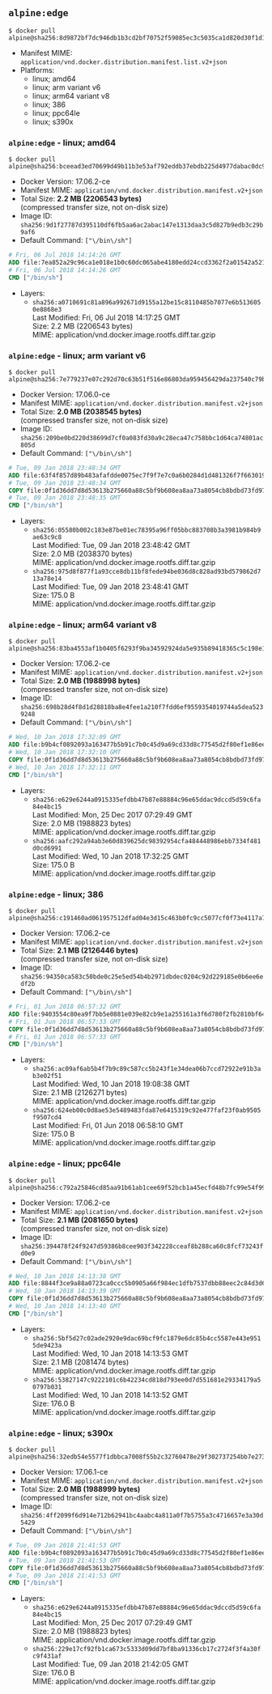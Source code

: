 ## `alpine:edge`

```console
$ docker pull alpine@sha256:8d9872bf7dc946db1b3cd2bf70752f59085ec3c5035ca1d820d30f1d1267d65d
```

-	Manifest MIME: `application/vnd.docker.distribution.manifest.list.v2+json`
-	Platforms:
	-	linux; amd64
	-	linux; arm variant v6
	-	linux; arm64 variant v8
	-	linux; 386
	-	linux; ppc64le
	-	linux; s390x

### `alpine:edge` - linux; amd64

```console
$ docker pull alpine@sha256:bceead3ed70699d49b11b3e53af792eddb37ebdb225d4977dabac0dc95646fb4
```

-	Docker Version: 17.06.2-ce
-	Manifest MIME: `application/vnd.docker.distribution.manifest.v2+json`
-	Total Size: **2.2 MB (2206543 bytes)**  
	(compressed transfer size, not on-disk size)
-	Image ID: `sha256:9d1f27787d395110df6fb5aa6ac2abac147e1313daa3c5d827b9edb3c29b9af6`
-	Default Command: `["\/bin\/sh"]`

```dockerfile
# Fri, 06 Jul 2018 14:14:26 GMT
ADD file:7ea852a29c96ca1e018e1b0c60dc065abe4180edd24ccd3362f2a01542a52131 in / 
# Fri, 06 Jul 2018 14:14:26 GMT
CMD ["/bin/sh"]
```

-	Layers:
	-	`sha256:a0710691c81a896a992671d9155a12be15c8110485b7077e6b5136050e8868e3`  
		Last Modified: Fri, 06 Jul 2018 14:17:25 GMT  
		Size: 2.2 MB (2206543 bytes)  
		MIME: application/vnd.docker.image.rootfs.diff.tar.gzip

### `alpine:edge` - linux; arm variant v6

```console
$ docker pull alpine@sha256:7e779237e07c292d70c63b51f516e86803da959456429da237540c79b348ef21
```

-	Docker Version: 17.06.0-ce
-	Manifest MIME: `application/vnd.docker.distribution.manifest.v2+json`
-	Total Size: **2.0 MB (2038545 bytes)**  
	(compressed transfer size, not on-disk size)
-	Image ID: `sha256:209be0bd220d38699d7cf0a083fd30a9c28eca47c758bbc1d64ca74801ac805d`
-	Default Command: `["\/bin\/sh"]`

```dockerfile
# Tue, 09 Jan 2018 23:48:34 GMT
ADD file:63f4f857d89b483afafdde0075ec7f9f7e7c0a6b0284d1d481326f7f66301908 in / 
# Tue, 09 Jan 2018 23:48:34 GMT
COPY file:0f1d36dd7d8d53613b275660a88c5bf9b608ea8aa73a8054cb8bdbd73fd971ac in /etc/localtime 
# Tue, 09 Jan 2018 23:48:35 GMT
CMD ["/bin/sh"]
```

-	Layers:
	-	`sha256:05580b002c183e87be01ec78395a96ff05bbc883708b3a3981b984b9ae63c9c8`  
		Last Modified: Tue, 09 Jan 2018 23:48:42 GMT  
		Size: 2.0 MB (2038370 bytes)  
		MIME: application/vnd.docker.image.rootfs.diff.tar.gzip
	-	`sha256:975d8f877f1a93cce8db11bf8fede94be036d8c828ad93bd579862d713a78e14`  
		Last Modified: Tue, 09 Jan 2018 23:48:41 GMT  
		Size: 175.0 B  
		MIME: application/vnd.docker.image.rootfs.diff.tar.gzip

### `alpine:edge` - linux; arm64 variant v8

```console
$ docker pull alpine@sha256:83ba4553af1b0405f6293f9ba34592924da5e935b89418365c5c198e1d0d734f
```

-	Docker Version: 17.06.2-ce
-	Manifest MIME: `application/vnd.docker.distribution.manifest.v2+json`
-	Total Size: **2.0 MB (1988998 bytes)**  
	(compressed transfer size, not on-disk size)
-	Image ID: `sha256:698b28d4f8d1d28818ba8e4fee1a210f7fdd6ef9559354019744a5dea5239248`
-	Default Command: `["\/bin\/sh"]`

```dockerfile
# Wed, 10 Jan 2018 17:32:09 GMT
ADD file:b9b4cf0892093a163477b5b91c7b0c45d9a69cd33d8c77545d2f80ef1e86ee77 in / 
# Wed, 10 Jan 2018 17:32:10 GMT
COPY file:0f1d36dd7d8d53613b275660a88c5bf9b608ea8aa73a8054cb8bdbd73fd971ac in /etc/localtime 
# Wed, 10 Jan 2018 17:32:11 GMT
CMD ["/bin/sh"]
```

-	Layers:
	-	`sha256:e629e6244a0915335efdbb47b87e88884c96e65ddac9dccd5d59c6fa84e4bc15`  
		Last Modified: Mon, 25 Dec 2017 07:29:49 GMT  
		Size: 2.0 MB (1988823 bytes)  
		MIME: application/vnd.docker.image.rootfs.diff.tar.gzip
	-	`sha256:aafc292a94ab3e60d839625dc98392954cfa484448986ebb7334f481d0cd6991`  
		Last Modified: Wed, 10 Jan 2018 17:32:25 GMT  
		Size: 175.0 B  
		MIME: application/vnd.docker.image.rootfs.diff.tar.gzip

### `alpine:edge` - linux; 386

```console
$ docker pull alpine@sha256:c191460ad061957512dfad04e3d15c463b0fc9cc5077cf0f73e4117a702a929c
```

-	Docker Version: 17.06.2-ce
-	Manifest MIME: `application/vnd.docker.distribution.manifest.v2+json`
-	Total Size: **2.1 MB (2126446 bytes)**  
	(compressed transfer size, not on-disk size)
-	Image ID: `sha256:94350ca583c50bde0c25e5ed54b4b2971dbdec0204c92d229185e0b6ee6edf2b`
-	Default Command: `["\/bin\/sh"]`

```dockerfile
# Fri, 01 Jun 2018 06:57:32 GMT
ADD file:9403554c80ea9f7bb5e0881e039e82cb9e1a255161a3f6d780f2fb2810bf64af in / 
# Fri, 01 Jun 2018 06:57:33 GMT
COPY file:0f1d36dd7d8d53613b275660a88c5bf9b608ea8aa73a8054cb8bdbd73fd971ac in /etc/localtime 
# Fri, 01 Jun 2018 06:57:33 GMT
CMD ["/bin/sh"]
```

-	Layers:
	-	`sha256:ac09af6ab5b4f7b9c89c587cc5b243f1e34dea06b7ccd72922e91b3ab3e02f51`  
		Last Modified: Wed, 10 Jan 2018 19:08:38 GMT  
		Size: 2.1 MB (2126271 bytes)  
		MIME: application/vnd.docker.image.rootfs.diff.tar.gzip
	-	`sha256:624eb00c0d8ae53e5489483fda87e6415319c92e477faf23f0ab9505f9507cd4`  
		Last Modified: Fri, 01 Jun 2018 06:58:10 GMT  
		Size: 175.0 B  
		MIME: application/vnd.docker.image.rootfs.diff.tar.gzip

### `alpine:edge` - linux; ppc64le

```console
$ docker pull alpine@sha256:c792a25846cd85aa91b61ab1cee69f52bcb1a45ecfd48b7fc99e54f9985c353c
```

-	Docker Version: 17.06.2-ce
-	Manifest MIME: `application/vnd.docker.distribution.manifest.v2+json`
-	Total Size: **2.1 MB (2081650 bytes)**  
	(compressed transfer size, not on-disk size)
-	Image ID: `sha256:394478f24f9247d59386b8cee903f342228cceaf8b288ca60c8fcf73243fd0e9`
-	Default Command: `["\/bin\/sh"]`

```dockerfile
# Wed, 10 Jan 2018 14:13:38 GMT
ADD file:8844f3ce9a88a0723ca0ccc5b0905a66f984ec1dfb7537dbb88eec2c84d3d6e9 in / 
# Wed, 10 Jan 2018 14:13:39 GMT
COPY file:0f1d36dd7d8d53613b275660a88c5bf9b608ea8aa73a8054cb8bdbd73fd971ac in /etc/localtime 
# Wed, 10 Jan 2018 14:13:40 GMT
CMD ["/bin/sh"]
```

-	Layers:
	-	`sha256:5bf5d27c02ade2920e9dac69bcf9fc1879e6dc85b4cc5587e443e9515de9423a`  
		Last Modified: Wed, 10 Jan 2018 14:13:53 GMT  
		Size: 2.1 MB (2081474 bytes)  
		MIME: application/vnd.docker.image.rootfs.diff.tar.gzip
	-	`sha256:53827147c9222101c6b42234cd818d793ee0d7d551681e29334179a50797b031`  
		Last Modified: Wed, 10 Jan 2018 14:13:52 GMT  
		Size: 176.0 B  
		MIME: application/vnd.docker.image.rootfs.diff.tar.gzip

### `alpine:edge` - linux; s390x

```console
$ docker pull alpine@sha256:32edb54e5577f1dbbca7008f55b2c32760478e29f302737254bb7e2737b6972f
```

-	Docker Version: 17.06.1-ce
-	Manifest MIME: `application/vnd.docker.distribution.manifest.v2+json`
-	Total Size: **2.0 MB (1988999 bytes)**  
	(compressed transfer size, not on-disk size)
-	Image ID: `sha256:4ff2099f6d914e712b62941bc4aabc4a811a0f7b5755a3c4716657e3a30d5429`
-	Default Command: `["\/bin\/sh"]`

```dockerfile
# Tue, 09 Jan 2018 21:41:53 GMT
ADD file:b9b4cf0892093a163477b5b91c7b0c45d9a69cd33d8c77545d2f80ef1e86ee77 in / 
# Tue, 09 Jan 2018 21:41:53 GMT
COPY file:0f1d36dd7d8d53613b275660a88c5bf9b608ea8aa73a8054cb8bdbd73fd971ac in /etc/localtime 
# Tue, 09 Jan 2018 21:41:53 GMT
CMD ["/bin/sh"]
```

-	Layers:
	-	`sha256:e629e6244a0915335efdbb47b87e88884c96e65ddac9dccd5d59c6fa84e4bc15`  
		Last Modified: Mon, 25 Dec 2017 07:29:49 GMT  
		Size: 2.0 MB (1988823 bytes)  
		MIME: application/vnd.docker.image.rootfs.diff.tar.gzip
	-	`sha256:229e17cf92fb1ca673c5333d09dd7bf8ba91336cb17c2724f3f4a30fc9f431af`  
		Last Modified: Tue, 09 Jan 2018 21:42:05 GMT  
		Size: 176.0 B  
		MIME: application/vnd.docker.image.rootfs.diff.tar.gzip
